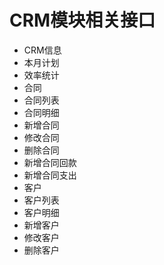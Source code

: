 # CRM模块相关接口
* CRM信息
 * 本月计划
 * 效率统计
* 合同
 * 合同列表
 * 合同明细
 * 新增合同
 * 修改合同
 * 删除合同
 * 新增合同回款
 * 新增合同支出
* 客户
 * 客户列表
 * 客户明细
 * 新增客户
 * 修改客户
 * 删除客户